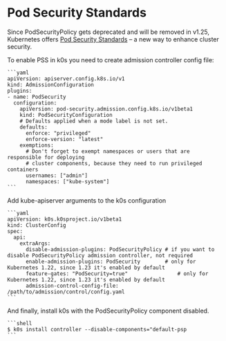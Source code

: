 # Pod Security Standards

Since PodSecurityPolicy gets deprecated and will be removed in v1.25, Kubernetes offers [Pod Security Standards](https://kubernetes.io/docs/concepts/security/pod-security-standards/) – a new way to enhance cluster security.

To enable PSS in k0s you need to create admission controller config file:

    ```yaml
    apiVersion: apiserver.config.k8s.io/v1
    kind: AdmissionConfiguration
    plugins:
    - name: PodSecurity
      configuration:
        apiVersion: pod-security.admission.config.k8s.io/v1beta1
        kind: PodSecurityConfiguration
        # Defaults applied when a mode label is not set.
        defaults:
          enforce: "privileged"
          enforce-version: "latest"
        exemptions:
          # Don't forget to exempt namespaces or users that are responsible for deploying
          # cluster components, because they need to run privileged containers
          usernames: ["admin"] 
          namespaces: ["kube-system"]
    ```

Add kube-apiserver arguments to the k0s configuration

    ```yaml
    apiVersion: k0s.k0sproject.io/v1beta1
    kind: ClusterConfig
    spec:
      api:
        extraArgs:
          disable-admission-plugins: PodSecurityPolicy # if you want to disable PodSecurityPolicy admission controller, not required
          enable-admission-plugins: PodSecurity        # only for Kubernetes 1.22, since 1.23 it's enabled by default
          feature-gates: "PodSecurity=true"                # only for Kubernetes 1.22, since 1.23 it's enabled by default
          admission-control-config-file: /path/to/admission/control/config.yaml
    ```

And finally, install k0s with the PodSecurityPolicy component disabled.

    ```shell
    $ k0s install controller --disable-components="default-psp
    ```